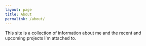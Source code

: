 ```yaml
---
layout: page
title: About
permalink: /about/
---
```

This site is a collection of information about me and the recent and upcoming
projects I'm attached to.
